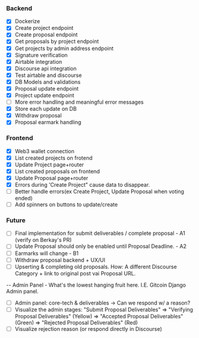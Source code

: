 ### Backend

- [x] Dockerize
- [x] Create project endpoint
- [x] Create proposal endpoint
- [x] Get proposals by project endpoint
- [x] Get projects by admin address endpoint
- [x] Signature verification
- [x] Airtable integration
- [x] Discourse api integration
- [X] Test airtable and discourse
- [x] DB Models and validations
- [x] Proposal update endpoint
- [x] Project update endpoint
- [ ] More error handling and meaningful error messages
- [X] Store each update on DB
- [X] Withdraw proposal
- [X] Proposal earmark handling

### Frontend
- [x] Web3 wallet connection
- [x] List created projects on frotend
- [x] Update Project page+router
- [x] List created proposals on frontend
- [x] Update Proposal page+router
- [x] Errors during 'Create Project" cause data to disappear.
- [ ] Better handle errors(ex Create Project, Update Proposal when voting ended)
- [ ] Add spinners on buttons to update/create

### Future
- [ ] Final implementation for submit deliverables / complete proposal - A1 (verify on Berkay's PR)
- [ ] Update Proposal should only be enabled until Proposal Deadline. - A2
- [ ] Earmarks will change - B1
- [ ] Withdraw proposal backend + UX/UI
- [ ] Upserting & completing old proposals. How: A different Discourse Category + link to original post vai Proposal URL.

-- Admin Panel - What's the lowest hanging fruit here. I.E. Gitcoin Django Admin panel.
- [ ] Admin panel: core-tech & deliverables -> Can we respond w/ a reason?
- [ ] Visualize the admin stages: "Submit Proposal Deliverables" => "Verifying Proposal Deliverables" (Yellow) => "Accepted Proposal Deliverables" (Green) => "Rejected Proposal Deliverables" (Red)  
- [ ] Visualize rejection reason (or respond directly in Discourse)
